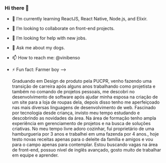 ### Hi there 👋



- 🌱 I’m currently learning ReactJS, React Native, Node.js, and Elixir.
- 👯 I’m looking to collaborate on  front-end projects.
- 🤔 I’m looking for help with new jobs.
- 💬 Ask me about my dogs.
- 📫 How to reach me: @vinibenso
- ⚡ Fun fact:  Farmer boy 
-->

   Graduando em Design de produto pela PUCPR, venho fazendo uma transição de carreira após alguns anos trabalhando como projetista e também no comando de projetos pessoais, me descobri no desenvolvimento de software após ajudar minha esposa na criação de um site para a loja de roupas dela, depois disso tenho me aperfeiçoado nas mais diversas linguagens de desenvolvimento de web.
    Fascinado por tecnologia desde criança, invisto meu tempo estudando e descobrindo as novidades da área. Na área de formação tenho ampla experiência em gerenciamento de projetos e na busca de soluções criativas.
    No meu tempo livre adoro cozinhar, fui proprietário de uma hamburgueria por 3 anos e trabalhei em uma fazenda por 4 anos., hoje testo novas receitas apenas para o deleite da família e amigos e vou para o campo apenas para contemplar.
    Estou buscando vagas na área de front-end, possuo nível de inglês avançado, gosto muito de trabalhar em equipe e aprender.
